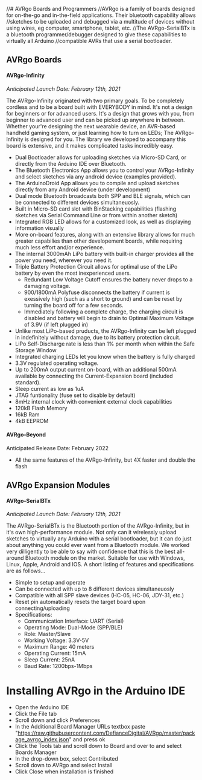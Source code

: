 //# AVRgo Boards and Programmers
//AVRgo is a family of boards designed for on-the-go and in-the-field applications. Their bluetooth capability allows //sketches to be uploaded and debugged via a multitude of devices without using wires, eg computer, smartphone, tablet, etc. //The AVRgo-SerialBTx is a bluetooth programmer/debugger designed to give these capabilities to virtually all Arduino //compatible AVRs that use a serial bootloader.

## AVRgo Boards
#### AVRgo-Infinity
*Anticipated Launch Date: February 12th, 2021*

The AVRgo-Infinity originated with two primary goals. To be completely cordless and to be a board built with EVERYBODY in mind. It's not a design for beginners or for advanced users. It's a design that grows with you, from beginner to advanced user and can be picked up anywhere in between. Whether your're designing the next wearable device, an AVR-based handheld gaming system, or just learning how to turn on LEDs; The AVRgo-Infinity is designed for you. The library we developed to accompany this board is extensive, and it makes complicated tasks incredibly easy.
- Dual Bootloader allows for uploading sketches via Micro-SD Card, or directly from the Arduino IDE over Bluetooth.
- The Bluetooth Electronics App allows you to control your AVRgo-Infinity and select sketches via any android device (examples provided).
- The ArduinoDroid App allows you to compile and upload sketches directly from any Android device (under development)
- Dual mode Bluetooth broadcasts both SPP and BLE signals, which can be connected to different devices simultaneuosly.
- Built in Micro-SD card slot with BinStacking capabilities (flashing sketches via Serial Command Line or from within another sketch)
- Integrated RGB LED allows for a customized look, as well as displaying information visually
- More on-board features, along with an extensive library allows for much greater capabilies than other developement boards, while requiring much less effort and/or experience.
- The internal 3000mAh LiPo battery with built-in charger provides all the power you need, wherever you need it.
- Triple Battery Protection Circuit allows for optimal use of the LiPo battery by even the most inexperienced users.
  - Redundant Low Voltage Cutoff ensures the battery never drops to a damaging voltage.
  - 900/1800mA Polyfuse disconnects the battery if current is exessively high (such as a short to ground) and can be reset by turning the board off for a few seconds.
  - Immediately following a complete charge, the charging circuit is disabled and battery will begin to drain to Optimal Maximum Voltage of 3.9V (if left plugged in)
- Unlike most LiPo-based pruducts, the AVRgo-Infinity can be left plugged in indefinitely without damage, due to its battery protection circuit.
- LiPo Self-Discharge rate is less than 1% per month when within the Safe Storage Window
- Integrated charging LEDs let you know when the battery is fully charged
- 3.3V regulated operating voltage.
- Up to 200mA output current on-board, with an additional 500mA available by connecting the Current-Expansion board (included standard).
- Sleep current as low as 1uA
- JTAG funtionality (fuse set to disable by default)
- 8mHz internal clock with convenient external clock capabilities
- 120kB Flash Memory
- 16kB Ram
- 4kB EEPROM

#### AVRgo-Beyond
Anticipated Release Date: February 2022
- All the same features of the AVRgo-Infinity, but 4X faster and double the flash

## AVRgo Expansion Modules
#### AVRgo-SerialBTx
*Anticipated Launch Date: February 12th, 2021*

The AVRgo-SerialBTx is the Bluetooth portion of the AVRgo-Infinity, but in it's own high-performance module. Not only can it wirelessly upload sketches to virtually any Arduino with a serial bootloader, but it can do just about anything you could ever want from a Bluetooth module. We worked very dilligently to be able to say with confidence that this is the best all-around Bluetooth module on the market. Suitable for use with Windows, Linux, Apple, Android and IOS. A short listing of features and specifications are as follows...
- Simple to setup and operate
- Can be connected with up to 8 different devices simultaneuosly
- Compatible with all SPP slave devices (HC-05, HC-06, JDY-31, etc.)
- Reset pin automatically resets the target board upon connecting/uploading
- Specifications:
  - Communication Interface: UART (Serial)
  - Operating Mode: Dual-Mode (SPP/BLE)
  - Role: Master/Slave
  - Working Voltage: 3.3V-5V
  - Maximum Range: 40 meters
  - Operating Current: 15mA
  - Sleep Current: 25nA
  - Baud Rate: 1200bps-1Mbps

# Installing AVRgo in the Arduino IDE
- Open the Arduino IDE
- Click the File tab
- Scroll down and click Preferences
- In the Additional Board Manager URLs textbox paste "https://raw.githubusercontent.com/DefianceDigital/AVRgo/master/package_avrgo_index.json" and press ok
- Click the Tools tab and scroll down to Board and over to and select Boards Manager
- In the drop-down box, select Contributed
- Scroll down to AVRgo and select Install
- Click Close when installation is finished
